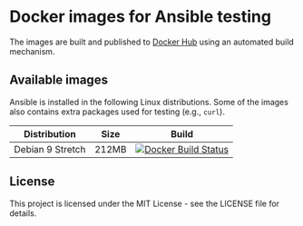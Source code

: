# Docker images for Ansible testing

The images are built and published to [Docker Hub](https://hub.docker.com/u/fdiazgon/) using an automated build mechanism.

## Available images

Ansible is installed in the following Linux distributions. Some of the images also contains extra packages used for testing (e.g., `curl`).

| Distribution      | Size   | Build     |
| ----------------- | ------ | --------- |
| Debian 9 Stretch  | 212MB  | [![Docker Build Status](https://img.shields.io/docker/build/fdiazgon/debian9-ansible.svg)](https://hub.docker.com/r/fdiazgon/debian9-ansible/)|  

## License

This project is licensed under the MIT License - see the LICENSE file for details.
